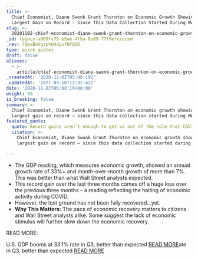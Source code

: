 ```yaml
---
title: >-
  Chief Economist, Diane Swonk Grant Thornton on Economic Growth Showing the
  Largest Gain on Record - Since This Data Collection Started During Wwii.
slug: >-
  20201102-chief-economist-diane-swonk-grant-thornton-on-economic-growth-showing-the-largest-gain-on-record-since-data-records-started-during-wwii
_id: legacy-a909fc75-e5ae-4fba-8a89-77f8efcccced
_rev: 7QmxBnVgzphH4dpufNYQZD
type: quick_quotes
draft: false
aliases:
  - >-
    article/chief-economist-diane-swonk-grant-thornton-on-economic-growth-showing-the-largest-gain-on-record-since-data-records-started-during-wwii/
_createdAt: '2020-11-02T05:08:19Z'
_updatedAt: '2021-03-16T12:32:42Z'
date: '2020-11-02T05:08:19+00:00'
weight: 50
is_breaking: false
summary: >-
  Chief Economist, Diane Swonk Grant Thornton on economic growth showing the
  largest gain on record – since this data collection started during WWII.
featured_quote:
  quote: Record gains aren’t enough to get us out of the hole that COVID left us in.
  citation: >-
    Chief Economist, Diane Swonk Grant Thornton on economic growth showing the
    largest gain on record – since this data collection started during WWII.

---
```

* The GDP reading, which measures economic growth, showed an annual growth rate of 33%+ and month-over-month growth of more than 7%. This was better than what Wall Street analysts expected.
* This record gain over the last three months comes off a huge loss over the previous three months – a reading reflecting the halting of economic activity during COVID.
* However, the lost ground has not been fully recovered…yet.
* **Why This Matters:** The pace of economic recovery matters to citizens and Wall Street analysts alike. Some suggest the lack of economic stimulus will further slow down the economic recovery.

READ MORE:

U.S. GDP booms at 33.1% rate in Q3, better than expected [READ MORE](https://www.cnbc.com/2020/10/29/us-gdp-report-third-quarter-2020.html)ate in Q3, better than expected [READ MORE](https://www.cnbc.com/2020/10/29/us-gdp-report-third-quarter-2020.html)